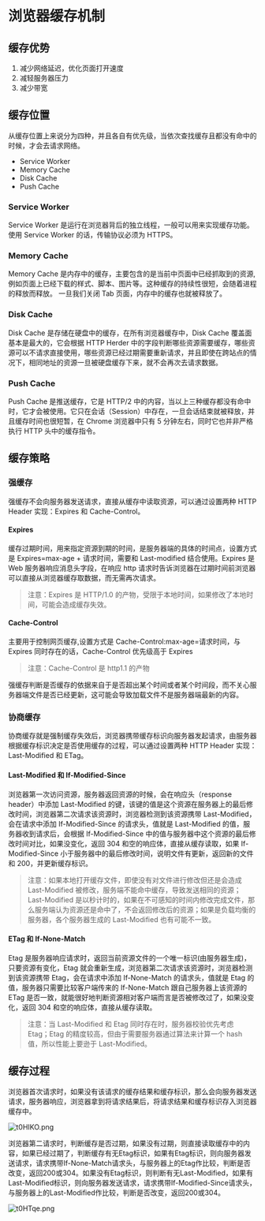# 浏览器缓存机制

## 缓存优势

1. 减少网络延迟，优化页面打开速度
2. 减轻服务器压力
3. 减少带宽

## 缓存位置

从缓存位置上来说分为四种，并且各自有优先级，当依次查找缓存且都没有命中的时候，才会去请求网络。

- Service Worker
- Memory Cache
- Disk Cache
- Push Cache

### Service Worker

Service Worker 是运行在浏览器背后的独立线程，一般可以用来实现缓存功能。使用 Service Worker 的话，传输协议必须为 HTTPS。

### Memory Cache

Memory Cache 是内存中的缓存，主要包含的是当前中页面中已经抓取到的资源,例如页面上已经下载的样式、脚本、图片等。这种缓存的持续性很短，会随着进程的释放而释放。 一旦我们关闭 Tab 页面，内存中的缓存也就被释放了。

### Disk Cache

Disk Cache 是存储在硬盘中的缓存，在所有浏览器缓存中，Disk Cache 覆盖面基本是最大的，它会根据 HTTP Herder 中的字段判断哪些资源需要缓存，哪些资源可以不请求直接使用，哪些资源已经过期需要重新请求，并且即使在跨站点的情况下，相同地址的资源一旦被硬盘缓存下来，就不会再次去请求数据。

### Push Cache

Push Cache 是推送缓存，它是 HTTP/2 中的内容，当以上三种缓存都没有命中时，它才会被使用。它只在会话（Session）中存在，一旦会话结束就被释放，并且缓存时间也很短暂，在 Chrome 浏览器中只有 5 分钟左右，同时它也并非严格执行 HTTP 头中的缓存指令。

## 缓存策略

### 强缓存

强缓存不会向服务器发送请求，直接从缓存中读取资源，可以通过设置两种 HTTP Header 实现：Expires 和 Cache-Control。

#### Expires

缓存过期时间，用来指定资源到期的时间，是服务器端的具体的时间点，设置方式是 Expires=max-age + 请求时间，需要和 Last-modified 结合使用。Expires 是 Web 服务器响应消息头字段，在响应 http 请求时告诉浏览器在过期时间前浏览器可以直接从浏览器缓存取数据，而无需再次请求。

> 注意：Expires 是 HTTP/1.0 的产物，受限于本地时间，如果修改了本地时间，可能会造成缓存失效。

#### Cache-Control

主要用于控制网页缓存,设置方式是 Cache-Control:max-age=请求时间，与 Expires 同时存在的话，Cache-Control 优先级高于 Expires

> 注意：Cache-Control 是 http1.1 的产物

强缓存判断是否缓存的依据来自于是否超出某个时间或者某个时间段，而不关心服务器端文件是否已经更新，这可能会导致加载文件不是服务器端最新的内容。

### 协商缓存

协商缓存就是强制缓存失效后，浏览器携带缓存标识向服务器发起请求，由服务器根据缓存标识决定是否使用缓存的过程，可以通过设置两种 HTTP Header 实现：Last-Modified 和 ETag。

#### Last-Modified 和 If-Modified-Since

浏览器第一次访问资源，服务器返回资源的时候，会在响应头（response header）中添加 Last-Modified 的键，该键的值是这个资源在服务器上的最后修改时间，浏览器第二次请求该资源时，浏览器检测到该资源携带 Last-Modified，会在请求中添加 If-Modified-Since 的请求头，值就是 Last-Modified 的值，服务器收到请求后，会根据 If-Modified-Since 中的值与服务器中这个资源的最后修改时间对比，如果没变化，返回 304 和空的响应体，直接从缓存读取，如果 If-Modified-Since 小于服务器中的最后修改时间，说明文件有更新，返回新的文件和 200，并更新缓存标识。

> 注意：如果本地打开缓存文件，即使没有对文件进行修改但还是会造成 Last-Modified 被修改，服务端不能命中缓存，导致发送相同的资源；Last-Modified 是以秒计时的，如果在不可感知的时间内修改完成文件，那么服务端认为资源还是命中了，不会返回修改后的资源；如果是负载均衡的服务器，各个服务器生成的 Last-Modified 也有可能不一致。

#### ETag 和 If-None-Match

Etag 是服务器响应请求时，返回当前资源文件的一个唯一标识(由服务器生成)，只要资源有变化，Etag 就会重新生成，浏览器第二次请求该资源时，浏览器检测到该资源携带 Etag，会在请求中添加 If-None-Match 的请求头，值就是 Etag 的值，服务器只需要比较客户端传来的 If-None-Match 跟自己服务器上该资源的 ETag 是否一致，就能很好地判断资源相对客户端而言是否被修改过了，如果没变化，返回 304 和空的响应体，直接从缓存读取。

> 注意：当 Last-Modified 和 Etag 同时存在时，服务器校验优先考虑 Etag；Etag 的精度较高，但由于需要服务器通过算法来计算一个 hash 值，所以性能上要逊于 Last-Modified。

## 缓存过程

浏览器首次请求时，如果没有该请求的缓存结果和缓存标识，那么会向服务器发送请求，服务器响应，浏览器拿到将请求结果后，将请求结果和缓存标识存入浏览器缓存中。

![t0HIKO.png](https://s1.ax1x.com/2020/06/04/t0HIKO.png)

浏览器第二请求时，判断缓存是否过期，如果没有过期，则直接读取缓存中的内容，如果已经过期了，判断缓存有无Etag标识，如果有Etag标识，则向服务器发送请求，请求携带If-None-Match请求头，与服务器上的Etag作比较，判断是否改变，返回200或304。如果没有Etag标识，则判断有无Last-Modified，如果有Last-Modified标识，则向服务器发送请求，请求携带If-Modified-Since请求头，与服务器上的Last-Modified作比较，判断是否改变，返回200或304。

![t0HTqe.png](https://s1.ax1x.com/2020/06/04/t0HTqe.png)
